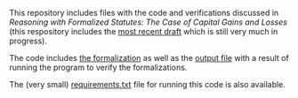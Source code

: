 This repository includes files with the code and verifications discussed in *Reasoning with Formalized Statutes: The Case of Capital Gains and Losses* (this respository includes the [most recent draft](https://github.com/slawsk/tax-formalization/blob/main/FormalizationReasoning.20231226.pdf) which is still very much in progress).

The code includes [the formalization](https://github.com/slawsk/tax-formalization/blob/main/formalize_reasoning.py) as well as the [output file](https://github.com/slawsk/tax-formalization/blob/main/check.txt) with a result of running the program to verify the formalizations.

The (very small) [requirements.txt](https://github.com/slawsk/tax-formalization/blob/main/requirements.txt) file for running this code is also available.
